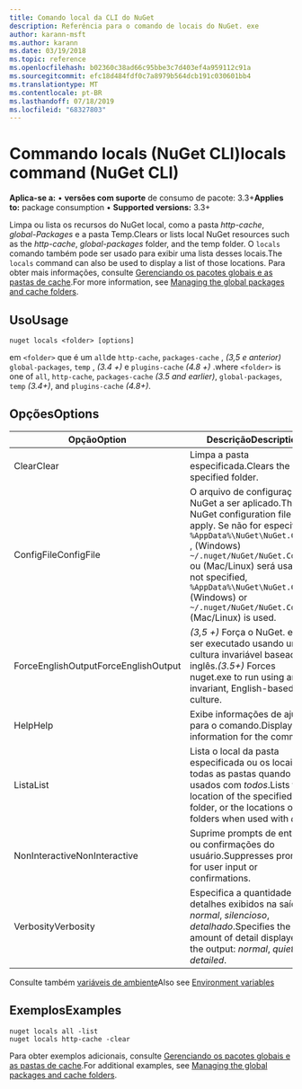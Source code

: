 ```yaml
---
title: Comando local da CLI do NuGet
description: Referência para o comando de locais do NuGet. exe
author: karann-msft
ms.author: karann
ms.date: 03/19/2018
ms.topic: reference
ms.openlocfilehash: b02360c38ad66c95bbe3c7d403ef4a959112c91a
ms.sourcegitcommit: efc18d484fdf0c7a8979b564dcb191c030601bb4
ms.translationtype: MT
ms.contentlocale: pt-BR
ms.lasthandoff: 07/18/2019
ms.locfileid: "68327803"
---
```

# <a name="locals-command-nuget-cli"></a><span data-ttu-id="99084-103">Commando locals (NuGet CLI)</span><span class="sxs-lookup"><span data-stu-id="99084-103">locals command (NuGet CLI)</span></span>

<span data-ttu-id="99084-104">**Aplica-se a:** &bullet; **versões com suporte** de consumo de pacote: 3.3+</span><span class="sxs-lookup"><span data-stu-id="99084-104">**Applies to:** package consumption &bullet; **Supported versions:** 3.3+</span></span>

<span data-ttu-id="99084-105">Limpa ou lista os recursos do NuGet local, como a pasta *http-cache*, *global-Packages* e a pasta Temp.</span><span class="sxs-lookup"><span data-stu-id="99084-105">Clears or lists local NuGet resources such as the *http-cache*, *global-packages* folder, and the temp folder.</span></span> <span data-ttu-id="99084-106">O `locals` comando também pode ser usado para exibir uma lista desses locais.</span><span class="sxs-lookup"><span data-stu-id="99084-106">The `locals` command can also be used to display a list of those locations.</span></span> <span data-ttu-id="99084-107">Para obter mais informações, consulte [Gerenciando os pacotes globais e as pastas de cache](../../consume-packages/managing-the-global-packages-and-cache-folders.md).</span><span class="sxs-lookup"><span data-stu-id="99084-107">For more information, see [Managing the global packages and cache folders](../../consume-packages/managing-the-global-packages-and-cache-folders.md).</span></span>

## <a name="usage"></a><span data-ttu-id="99084-108">Uso</span><span class="sxs-lookup"><span data-stu-id="99084-108">Usage</span></span>

```cli
nuget locals <folder> [options]
```

<span data-ttu-id="99084-109">em `<folder>` que é um `all`de `http-cache`, `packages-cache` , *(3,5 e anterior)* `global-packages`, `temp` , *(3.4 +)* e `plugins-cache` *(4.8 +)* .</span><span class="sxs-lookup"><span data-stu-id="99084-109">where `<folder>` is one of `all`, `http-cache`, `packages-cache` *(3.5 and earlier)*, `global-packages`, `temp` *(3.4+)*, and `plugins-cache` *(4.8+)*.</span></span>

## <a name="options"></a><span data-ttu-id="99084-110">Opções</span><span class="sxs-lookup"><span data-stu-id="99084-110">Options</span></span>

| <span data-ttu-id="99084-111">Opção</span><span class="sxs-lookup"><span data-stu-id="99084-111">Option</span></span> | <span data-ttu-id="99084-112">Descrição</span><span class="sxs-lookup"><span data-stu-id="99084-112">Description</span></span> |
| --- | --- |
| <span data-ttu-id="99084-113">Clear</span><span class="sxs-lookup"><span data-stu-id="99084-113">Clear</span></span> | <span data-ttu-id="99084-114">Limpa a pasta especificada.</span><span class="sxs-lookup"><span data-stu-id="99084-114">Clears the specified folder.</span></span> |
| <span data-ttu-id="99084-115">ConfigFile</span><span class="sxs-lookup"><span data-stu-id="99084-115">ConfigFile</span></span> | <span data-ttu-id="99084-116">O arquivo de configuração do NuGet a ser aplicado.</span><span class="sxs-lookup"><span data-stu-id="99084-116">The NuGet configuration file to apply.</span></span> <span data-ttu-id="99084-117">Se não for especificado `%AppData%\NuGet\NuGet.Config` , (Windows) `~/.nuget/NuGet/NuGet.Config` ou (Mac/Linux) será usado.</span><span class="sxs-lookup"><span data-stu-id="99084-117">If not specified, `%AppData%\NuGet\NuGet.Config` (Windows) or `~/.nuget/NuGet/NuGet.Config` (Mac/Linux) is used.</span></span>|
| <span data-ttu-id="99084-118">ForceEnglishOutput</span><span class="sxs-lookup"><span data-stu-id="99084-118">ForceEnglishOutput</span></span> | <span data-ttu-id="99084-119">*(3,5 +)* Força o NuGet. exe a ser executado usando uma cultura invariável baseada em inglês.</span><span class="sxs-lookup"><span data-stu-id="99084-119">*(3.5+)* Forces nuget.exe to run using an invariant, English-based culture.</span></span> |
| <span data-ttu-id="99084-120">Help</span><span class="sxs-lookup"><span data-stu-id="99084-120">Help</span></span> | <span data-ttu-id="99084-121">Exibe informações de ajuda para o comando.</span><span class="sxs-lookup"><span data-stu-id="99084-121">Displays help information for the command.</span></span> |
| <span data-ttu-id="99084-122">Lista</span><span class="sxs-lookup"><span data-stu-id="99084-122">List</span></span> | <span data-ttu-id="99084-123">Lista o local da pasta especificada ou os locais de todas as pastas quando usados com *todos*.</span><span class="sxs-lookup"><span data-stu-id="99084-123">Lists the location of the specified folder, or the locations of all folders when used with *all*.</span></span> |
| <span data-ttu-id="99084-124">NonInteractive</span><span class="sxs-lookup"><span data-stu-id="99084-124">NonInteractive</span></span> | <span data-ttu-id="99084-125">Suprime prompts de entrada ou confirmações do usuário.</span><span class="sxs-lookup"><span data-stu-id="99084-125">Suppresses prompts for user input or confirmations.</span></span> |
| <span data-ttu-id="99084-126">Verbosity</span><span class="sxs-lookup"><span data-stu-id="99084-126">Verbosity</span></span> | <span data-ttu-id="99084-127">Especifica a quantidade de detalhes exibidos na saída: *normal*, *silencioso*, *detalhado*.</span><span class="sxs-lookup"><span data-stu-id="99084-127">Specifies the amount of detail displayed in the output: *normal*, *quiet*, *detailed*.</span></span> |

<span data-ttu-id="99084-128">Consulte também [variáveis de ambiente](cli-ref-environment-variables.md)</span><span class="sxs-lookup"><span data-stu-id="99084-128">Also see [Environment variables](cli-ref-environment-variables.md)</span></span>

## <a name="examples"></a><span data-ttu-id="99084-129">Exemplos</span><span class="sxs-lookup"><span data-stu-id="99084-129">Examples</span></span>

```cli
nuget locals all -list
nuget locals http-cache -clear
```

<span data-ttu-id="99084-130">Para obter exemplos adicionais, consulte [Gerenciando os pacotes globais e as pastas de cache](../../consume-packages/managing-the-global-packages-and-cache-folders.md).</span><span class="sxs-lookup"><span data-stu-id="99084-130">For additional examples, see [Managing the global packages and cache folders](../../consume-packages/managing-the-global-packages-and-cache-folders.md).</span></span>
